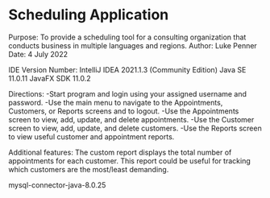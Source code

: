 # Scheduling Application
Purpose: To provide a scheduling tool for a consulting organization that conducts business in multiple languages and regions.
Author: Luke Penner
Date: 4 July 2022

IDE Version Number: IntelliJ IDEA 2021.1.3 (Community Edition)
Java SE 11.0.11
JavaFX SDK 11.0.2

Directions:
-Start program and login using your assigned username and password.
-Use the main menu to navigate to the Appointments, Customers, or Reports screens and to logout.
-Use the Appointments screen to view, add, update, and delete appointments.
-Use the Customer screen to view, add, update, and delete customers.
-Use the Reports screen to view useful customer and appointment reports.

Additional features:
The custom report displays the total number of appointments for each customer.
This report could be useful for tracking which customers are the most/least demanding.

mysql-connector-java-8.0.25
